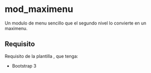 # mod_maximenu
Un modulo de menu sencillo que el segundo nivel lo convierte en un maximenu.
## Requisito
Requisito de la plantilla , que tenga:
- Bootstrap 3
